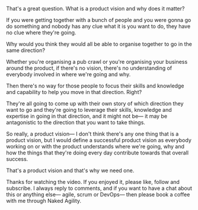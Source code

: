 That's a great question. What is a product vision and why does it matter? 

If you were getting together with a bunch of people and you were gonna go do something and nobody has any clue what it is you want to do, they have no clue where they're going. 

Why would you think they would all be able to organise together to go in the same direction? 

Whether you're organising a pub crawl or you're organising your business around the product, if there's no vision, there's no understanding of everybody involved in where we're going and why. 

Then there's no way for those people to focus their skills and knowledge and capability to help you move in that direction. Right? 

They're all going to come up with their own story of which direction they want to go and they're going to leverage their skills, knowledge and expertise in going in that direction, and it might not be— it may be antagonistic to the direction that you want to take things. 

So really, a product vision— I don't think there's any one thing that is a product vision, but I would define a successful product vision as everybody working on or with the product understands where we're going, why and how the things that they're doing every day contribute towards that overall success. 

That's a product vision and that's why we need one. 

Thanks for watching the video. If you enjoyed it, please like, follow and subscribe. I always reply to comments, and if you want to have a chat about this or anything else— agile, scrum or DevOps— then please book a coffee with me through Naked Agility.